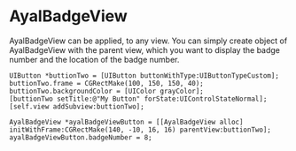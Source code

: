 AyalBadgeView
=============
AyalBadgeView can be applied, to any view. You can simply create object of AyalBadgeView with the parent view, 
which you want to display the badge number and the location of the badge number.

    UIButton *buttionTwo = [UIButton buttonWithType:UIButtonTypeCustom];
    buttionTwo.frame = CGRectMake(100, 150, 150, 40);
    buttionTwo.backgroundColor = [UIColor grayColor];
    [buttionTwo setTitle:@"My Button" forState:UIControlStateNormal];
    [self.view addSubview:buttionTwo];
    
    AyalBadgeView *ayalBadgeViewButton = [[AyalBadgeView alloc] initWithFrame:CGRectMake(140, -10, 16, 16) parentView:buttionTwo];
    ayalBadgeViewButton.badgeNumber = 8;
